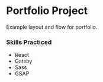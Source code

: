 # Portfolio Project

Example layout and flow for portfolio.

### Skills Practiced

- React
- Gatsby
- Sass
- GSAP
